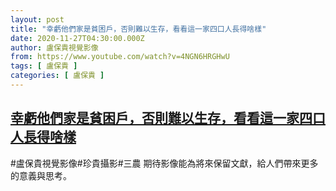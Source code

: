 ```yaml
---
layout: post
title: "幸虧他們家是貧困戶，否則難以生存，看看這一家四口人長得啥樣"
date: 2020-11-27T04:30:00.000Z
author: 盧保貴視覺影像
from: https://www.youtube.com/watch?v=4NGN6HRGHwU
tags: [ 盧保貴 ]
categories: [ 盧保貴 ]
---
```

<!--1606451400000-->
[幸虧他們家是貧困戶，否則難以生存，看看這一家四口人長得啥樣](https://www.youtube.com/watch?v=4NGN6HRGHwU)
------

<div>
#盧保貴視覺影像#珍貴攝影#三農 期待影像能為將來保留文獻，給人們帶來更多的意義與思考。
</div>
